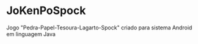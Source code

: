 # JoKenPoSpock
Jogo "Pedra-Papel-Tesoura-Lagarto-Spock" criado para sistema Android em linguagem Java
